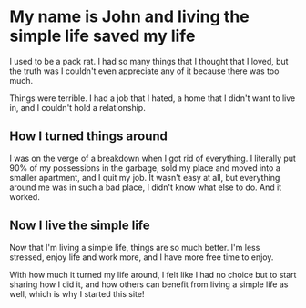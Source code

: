 # My name is John and living the simple life saved my life
<p>I used to be a pack rat. I had so many things that I thought that I loved, but the truth was I couldn't even appreciate any of it because there was too much.</p>

Things were terrible. I had a job that I hated, a home that I didn't want to live in, and I couldn't hold a relationship.

## How I turned things around
I was on the verge of a breakdown when I got rid of everything. I literally put 90% of my possessions in the garbage, sold my place and moved into a smaller apartment, and I quit my job. It wasn't easy at all, but everything around me was in such a bad place, I didn't know what else to do. And it worked.

## Now I live the simple life
Now that I'm living a simple life, things are so much better. I'm less stressed, enjoy life and work more, and I have more free time to enjoy.

With how much it turned my life around, I felt like I had no choice but to start sharing how I did it, and how others can benefit from living a simple life as well, which is why I started this site!